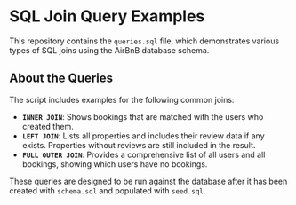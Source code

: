 # SQL Join Query Examples

This repository contains the `queries.sql` file, which demonstrates various types of SQL joins using the AirBnB database schema.

## About the Queries

The script includes examples for the following common joins:

*   **`INNER JOIN`**: Shows bookings that are matched with the users who created them.
*   **`LEFT JOIN`**: Lists all properties and includes their review data if any exists. Properties without reviews are still included in the result.
*   **`FULL OUTER JOIN`**: Provides a comprehensive list of all users and all bookings, showing which users have no bookings.

These queries are designed to be run against the database after it has been created with `schema.sql` and populated with `seed.sql`.
